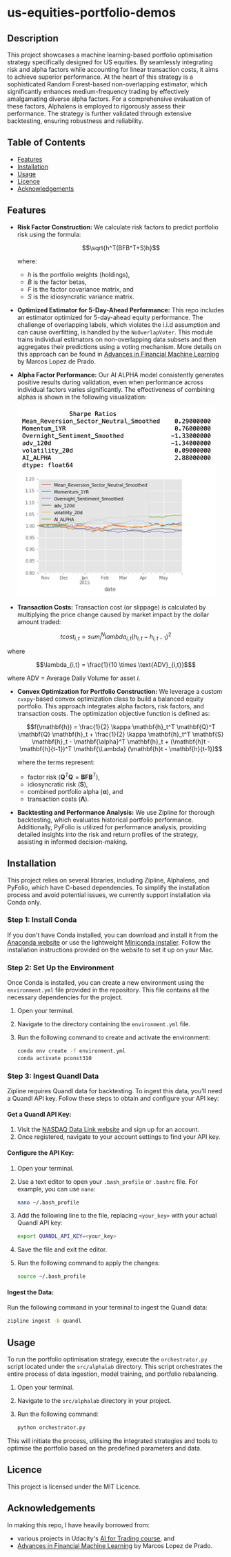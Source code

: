 # us-equities-portfolio-demos

## Description
This project showcases a machine learning-based portfolio optimisation strategy specifically designed for US equities. By seamlessly integrating risk and alpha factors while accounting for linear transaction costs, it aims to achieve superior performance. At the heart of this strategy is a sophisticated Random Forest-based non-overlapping estimator, which significantly enhances medium-frequency trading by effectively amalgamating diverse alpha factors. For a comprehensive evaluation of these factors, Alphalens is employed to rigorously assess their performance. The strategy is further validated through extensive backtesting, ensuring robustness and reliability.
## Table of Contents
- [Features](#features)
- [Installation](#installation)
- [Usage](#usage)
- [Licence](#licence)
- [Acknowledgements](#acknowledgements)
## Features

- **Risk Factor Construction:**
  We calculate risk factors to predict portfolio risk using the formula:
    ```math
    \sqrt{h^T(BFB^T+S)h}
    ```
    where:
  - $h$ is the portfolio weights (holdings),
  - $B$ is the factor betas,
  - $F$ is the factor covariance matrix, and
  - $S$ is the idiosyncratic variance matrix.

- **Optimized Estimator for 5-Day-Ahead Performance:**
  This repo includes an estimator optimized for 5-day-ahead equity performance. The challenge of overlapping labels, which violates the i.i.d assumption and can cause overfitting, is handled by the `NoOverlapVoter`. This module trains individual estimators on non-overlapping data subsets and then aggregates their predictions using a voting mechanism. More details on this approach can be found in [Advances in Financial Machine Learning](https://www.wiley.com/en-br/Advances+in+Financial+Machine+Learning-p-9781119482086) by Marcos Lopez de Prado.

- **Alpha Factor Performance:**
  Our AI ALPHA model consistently generates positive results during validation, even when performance across individual factors varies significantly. The effectiveness of combining alphas is shown in the following visualization:

  ![combining_alphas.png](images/combining_alphas.png)

- **Transaction Costs:**
Transaction cost (or slippage) is calculated by multiplying the price change caused by market impact by the dollar amount traded:
```math
tcost_{i,t} = sum_{i}^{N} lambda_{i,t} (h_{i,t} - h_{i,t-1})^2
```
where
```math
\lambda_{i,t} = \frac{1}{10 \times \text{ADV}_{i,t}}$
```
where ADV = Average Daily Volume for asset $i$.

- **Convex Optimization for Portfolio Construction:**
  We leverage a custom `cvxpy`-based convex optimization class to build a balanced equity portfolio. This approach integrates alpha factors, risk factors, and transaction costs. The optimization objective function is defined as:

    ```math
    f(\mathbf{h}) = \frac{1}{2} \kappa \mathbf{h}_t^T \mathbf{Q}^T \mathbf{Q} \mathbf{h}_t + \frac{1}{2} \kappa \mathbf{h}_t^T \mathbf{S} \mathbf{h}_t - \mathbf{\alpha}^T \mathbf{h}_t + (\mathbf{h}t - \mathbf{h}{t-1})^T \mathbf{\Lambda} (\mathbf{h}t - \mathbf{h}{t-1})
    ```
    where the terms represent:
  - factor risk ($\mathbf{Q}^T \mathbf{Q} = \mathbf{BFB}^T$),
  - idiosyncratic risk ($\mathbf{S}$),
  - combined portfolio alpha ($\mathbf{\alpha}$), and
  - transaction costs ($\mathbf{\Lambda}$).

- **Backtesting and Performance Analysis:**
  We use Zipline for thorough backtesting, which evaluates historical portfolio performance. Additionally, PyFolio is utilized for performance analysis, providing detailed insights into the risk and return profiles of the strategy, assisting in informed decision-making.

## Installation

This project relies on several libraries, including Zipline, Alphalens, and PyFolio, which have C-based dependencies. To simplify the installation process and avoid potential issues, we currently support installation via Conda only.

### Step 1: Install Conda

If you don't have Conda installed, you can download and install it from the [Anaconda website](https://www.anaconda.com/) or use the lightweight [Miniconda installer](https://docs.conda.io/en/latest/miniconda.html). Follow the installation instructions provided on the website to set it up on your Mac.

### Step 2: Set Up the Environment

Once Conda is installed, you can create a new environment using the `environment.yml` file provided in the repository. This file contains all the necessary dependencies for the project.

1. Open your terminal.
2. Navigate to the directory containing the `environment.yml` file.
3. Run the following command to create and activate the environment:

    ```bash
    conda env create -f environment.yml
    conda activate pconst310
    ```

### Step 3: Ingest Quandl Data

Zipline requires Quandl data for backtesting. To ingest this data, you'll need a Quandl API key. Follow these steps to obtain and configure your API key:

#### Get a Quandl API Key:

1. Visit the [NASDAQ Data Link website](https://data.nasdaq.com/) and sign up for an account.
2. Once registered, navigate to your account settings to find your API key.

#### Configure the API Key:

1. Open your terminal.
2. Use a text editor to open your `.bash_profile` or `.bashrc` file. For example, you can use `nano`:

    ```bash
    nano ~/.bash_profile
    ```

3. Add the following line to the file, replacing `<your_key>` with your actual Quandl API key:

    ```bash
    export QUANDL_API_KEY=<your_key>
    ```

4. Save the file and exit the editor.
5. Run the following command to apply the changes:

    ```bash
    source ~/.bash_profile
    ```

#### Ingest the Data:

Run the following command in your terminal to ingest the Quandl data:

```bash
zipline ingest -b quandl
```

## Usage
To run the portfolio optimisation strategy, execute the `orchestrator.py` script located under the `src/alphalab` directory. This script orchestrates the entire process of data ingestion, model training, and portfolio rebalancing.

1. Open your terminal.
2. Navigate to the `src/alphalab` directory in your project.
3. Run the following command:

   ```bash
   python orchestrator.py
   ```

This will initiate the process, utilising the integrated strategies and tools to optimise the portfolio based on the predefined parameters and data.

## Licence
This project is licensed under the MIT Licence.
## Acknowledgements

In making this repo, I have heavily borrowed from:
- various projects in Udacity's [AI for Trading course](https://www.udacity.com/enrollment/nd880), and
- [Advances in Financial Machine Learning](https://www.wiley.com/en-br/Advances+in+Financial+Machine+Learning-p-9781119482086) by Marcos Lopez de Prado.
